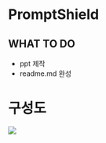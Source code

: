 # PromptShield
## WHAT TO DO
* ppt 제작
* readme.md 완성
# 구성도
[![](https://mermaid.ink/img/pako:eNqVVFFr20AM_ivinjKWrN1b8UOhoy95WUPDGAxDUWw5vu188u7kZKX0v08X26FOS7MZDD5Zn_Tp08c9mYJLMpmJ9LsjX9CtxW3AJg-5bzGILWyLXuBL4H2kcBpeU9hRAIzwnTbj6aZtnS1QLHuYrR6lZv_hFLgK3LTyEGtLrkz4PgB9YMZdgMiuSzVeYe-cwwYf4rF3H4A-MBMMWxJodC53wKZ34L-4vv7Ys8zgriUfYdP_mMPORisRHBfoao6SXV1eXSZon79Q6GKoksE9SRcUvSdXcEPQ4pag0hEg7sgJwaazrkzor6wnTkQH8Hzsr4p9W4JNLbGkEoRHMu-QXpMvI9yslhDSwqIk2AW29mL3-RzZHhVb9pGgRMF_4dcGLihGmsL_ix0f1pNIwguKCpuYIEsW-GO10YCdsjvJvSWh0FhPsK9Jak2wkrTERDgZyfqfVBwsyAE8y6dUDp3AsjqSS_kiWPxK_0CfSZMk4jhYGCSkELRco4Kkhav1RhnJqabT0tr03fIqwMTJbwqQYJOsw2pPxLg_bEWV31upj5TeHGgxTjSa4jiAL8_557xlhvML01RWRT_axsxNo2tDW-qN85Qo5kaX11BuMv0sqcLOSW5y_6yp2AmvH31hMgkdzU3gblubrELVem66VvmM19WYovfDD-ZmSHr-C9MZxis?type=png)](https://mermaid.live/edit#pako:eNqVVFFr20AM_ivinjKWrN1b8UOhoy95WUPDGAxDUWw5vu188u7kZKX0v08X26FOS7MZDD5Zn_Tp08c9mYJLMpmJ9LsjX9CtxW3AJg-5bzGILWyLXuBL4H2kcBpeU9hRAIzwnTbj6aZtnS1QLHuYrR6lZv_hFLgK3LTyEGtLrkz4PgB9YMZdgMiuSzVeYe-cwwYf4rF3H4A-MBMMWxJodC53wKZ34L-4vv7Ys8zgriUfYdP_mMPORisRHBfoao6SXV1eXSZon79Q6GKoksE9SRcUvSdXcEPQ4pag0hEg7sgJwaazrkzor6wnTkQH8Hzsr4p9W4JNLbGkEoRHMu-QXpMvI9yslhDSwqIk2AW29mL3-RzZHhVb9pGgRMF_4dcGLihGmsL_ix0f1pNIwguKCpuYIEsW-GO10YCdsjvJvSWh0FhPsK9Jak2wkrTERDgZyfqfVBwsyAE8y6dUDp3AsjqSS_kiWPxK_0CfSZMk4jhYGCSkELRco4Kkhav1RhnJqabT0tr03fIqwMTJbwqQYJOsw2pPxLg_bEWV31upj5TeHGgxTjSa4jiAL8_557xlhvML01RWRT_axsxNo2tDW-qN85Qo5kaX11BuMv0sqcLOSW5y_6yp2AmvH31hMgkdzU3gblubrELVem66VvmM19WYovfDD-ZmSHr-C9MZxis)